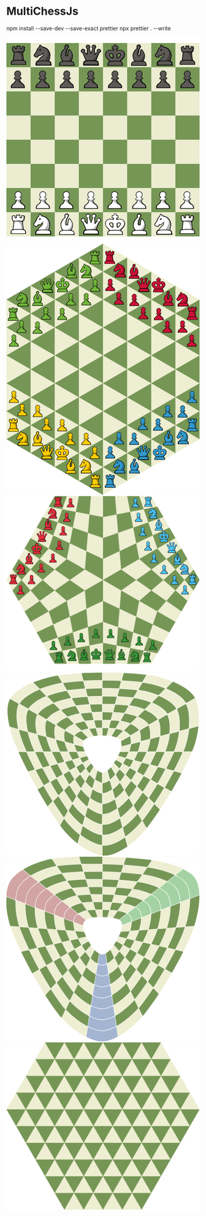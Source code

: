 # MultiChessJs

npm install --save-dev --save-exact prettier
npx prettier . --write


<img src="boards/board1.svg" alt="board1">
<img src="boards/board2.svg" alt="board2">
<img src="boards/board3.svg" alt="board3">
<img src="boards/board4.svg" alt="board4">
<img src="boards/board5.svg" alt="board5">
<img src="boards/board6.svg" alt="board6">

